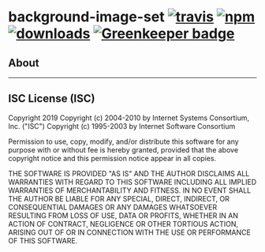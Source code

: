 # background-image-set [![travis][travis-image]][travis-url] [![npm][npm-image]][npm-url] [![downloads][downloads-image]][downloads-url] [![Greenkeeper badge](https://badges.greenkeeper.io/IFTT/background-image-set.svg)](https://greenkeeper.io/)

[travis-image]: https://travis-ci.org/IFTT/background-image-set.svg?branch=master
[travis-url]: https://travis-ci.org/IFTT/background-image-set
[npm-image]: https://img.shields.io/npm/v/@iftt/background-image-set.svg
[npm-url]: https://npmjs.org/package/@iftt/background-image-set
[downloads-image]: https://img.shields.io/npm/dm/@iftt/background-image-set.svg
[downloads-url]: https://npmjs.org/package/@iftt/background-image-set

## About



---

## ISC License (ISC)

Copyright 2019 <CraigglesO>
Copyright (c) 2004-2010 by Internet Systems Consortium, Inc. ("ISC")
Copyright (c) 1995-2003 by Internet Software Consortium


Permission to use, copy, modify, and/or distribute this software for any purpose with or without fee is hereby granted, provided that the above copyright notice and this permission notice appear in all copies.

THE SOFTWARE IS PROVIDED "AS IS" AND THE AUTHOR DISCLAIMS ALL WARRANTIES WITH REGARD TO THIS SOFTWARE INCLUDING ALL IMPLIED WARRANTIES OF MERCHANTABILITY AND FITNESS. IN NO EVENT SHALL THE AUTHOR BE LIABLE FOR ANY SPECIAL, DIRECT, INDIRECT, OR CONSEQUENTIAL DAMAGES OR ANY DAMAGES WHATSOEVER RESULTING FROM LOSS OF USE, DATA OR PROFITS, WHETHER IN AN ACTION OF CONTRACT, NEGLIGENCE OR OTHER TORTIOUS ACTION, ARISING OUT OF OR IN CONNECTION WITH THE USE OR PERFORMANCE OF THIS SOFTWARE.
